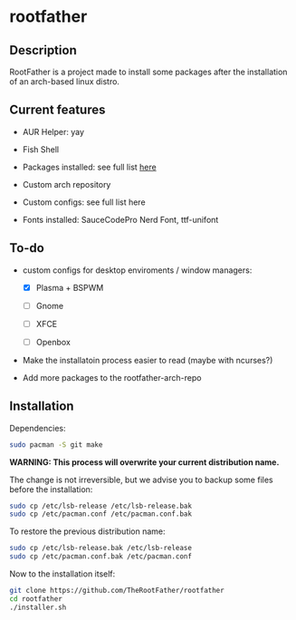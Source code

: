 # rootfather

## Description

RootFather is a project made to install some packages after the installation of an arch-based linux distro.

## Current features

- AUR Helper: yay

- Fish Shell

- Packages installed: see full list [here](https://github.com/TheRootFather/rootfather/blob/main/packages)

- Custom arch repository

- Custom configs: see full list here

- Fonts installed: SauceCodePro Nerd Font, ttf-unifont

## To-do

- custom configs for desktop enviroments / window managers:
  
  - [x] Plasma + BSPWM
  
  - [ ] Gnome
  
  - [ ] XFCE
  
  - [ ] Openbox

- Make the installatoin process easier to read (maybe with ncurses?)

- Add more packages to the rootfather-arch-repo

## Installation

Dependencies:

```bash
sudo pacman -S git make
```

**WARNING: This process will overwrite your current distribution name.**

The change is not irreversible, but we advise you to backup some files before the installation:

```bash
sudo cp /etc/lsb-release /etc/lsb-release.bak
sudo cp /etc/pacman.conf /etc/pacman.conf.bak
```

To restore the previous distribution name:

```bash
sudo cp /etc/lsb-release.bak /etc/lsb-release
sudo cp /etc/pacman.conf.bak /etc/pacman.conf
```

Now to the installation itself:

```bash
git clone https://github.com/TheRootFather/rootfather
cd rootfather
./installer.sh
```
